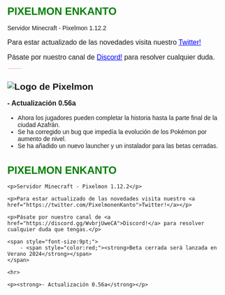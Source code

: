 
<h1>PIXELMON ENKANTO</h1>
Servidor Minecraft - Pixelmon 1.12.2

Para estar actualizado de las novedades visita nuestro [Twitter!](https://twitter.com/PixelmonenKanto)

Pásate por nuestro canal de [Discord!](https://discord.gg/WvbrjUweCA) para resolver cualquier duda.

<span style="font-size: 1.6;">
- <span style="color:red;">**Beta cerrada será lanzada en Verano 2024**</span>
</span>

![Logo de Pixelmon](https://i.imgur.com/jw26DpP.png)
---

**- Actualización 0.56a**

- Ahora los jugadores pueden completar la historia hasta la parte final de la ciudad Azafrán.
- Se ha corregido un bug que impedía la evolución de los Pokémon por aumento de nivel.
- Se ha añadido un nuevo launcher y un instalador para las betas cerradas.



<!DOCTYPE html>
<html lang="es">
<head>
    <meta charset="UTF-8">
    <meta name="viewport" content="width=device-width, initial-scale=1.0">
    <title>Pixelmon Enkanto</title>
    <style>
        body {
            font-family: Arial, sans-serif;
        }
        h1 {
            color: green;
            font-size: 24px;
        }
        p {
            font-size: 16px;
        }
        a {
            color: blue;
        }
    </style>
</head>
<body>
    <h1>PIXELMON ENKANTO</h1>

    <p>Servidor Minecraft - Pixelmon 1.12.2</p>

    <p>Para estar actualizado de las novedades visita nuestro <a href="https://twitter.com/PixelmonenKanto">Twitter!</a></p>

    <p>Pásate por nuestro canal de <a href="https://discord.gg/WvbrjUweCA">Discord!</a> para resolver cualquier duda que tengas.</p>

    <span style="font-size:9pt;">
        - <span style="color:red;"><strong>Beta cerrada será lanzada en Verano 2024</strong></span>
    </span>

    <hr>

    <p><strong>- Actualización 0.56a</strong></p>
</body>
</html>
